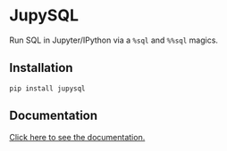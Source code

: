 # JupySQL

Run SQL in Jupyter/IPython via a `%sql` and `%%sql` magics.

## Installation

```
pip install jupysql
```

## Documentation

[Click here to see the documentation.](https://jupysql.readthedocs.io)

